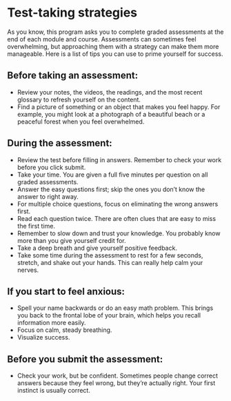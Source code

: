 # Test-taking strategies
As you know, this program asks you to complete graded assessments at the end of each module and course. Assessments can sometimes feel overwhelming, but approaching them with a strategy can make them more manageable. Here is a list of tips you can use to prime yourself for success. 

## Before taking an assessment: 
* Review your notes, the videos, the readings, and the most recent glossary to refresh yourself on the content.
* Find a picture of something or an object that makes you feel happy. For example, you might look at a photograph of a beautiful beach or a peaceful forest when you feel overwhelmed. 

## During the assessment:

* Review the test before filling in answers. Remember to check your work before you click submit. 
* Take your time. You are given a full five minutes per question on all graded assessments.
* Answer the easy questions first; skip the ones you don’t know the answer to right away.
* For multiple choice questions, focus on eliminating the wrong answers first. 
* Read each question twice. There are often clues that are easy to miss the first time.
* Remember to slow down and trust your knowledge. You probably know more than you give yourself credit for.
* Take a deep breath and give yourself positive feedback. 
* Take some time during the assessment to rest for a few seconds, stretch, and shake out your hands. This can really help calm your nerves.

## If you start to feel anxious:
* Spell your name backwards or do an easy math problem. This brings you back to the frontal lobe of your brain, which helps you recall information more easily. 
* Focus on calm, steady breathing. 
* Visualize success.

## Before you submit the assessment:

* Check your work, but be confident. Sometimes people change correct answers because they feel wrong, but they’re actually right. Your first instinct is usually correct. 
